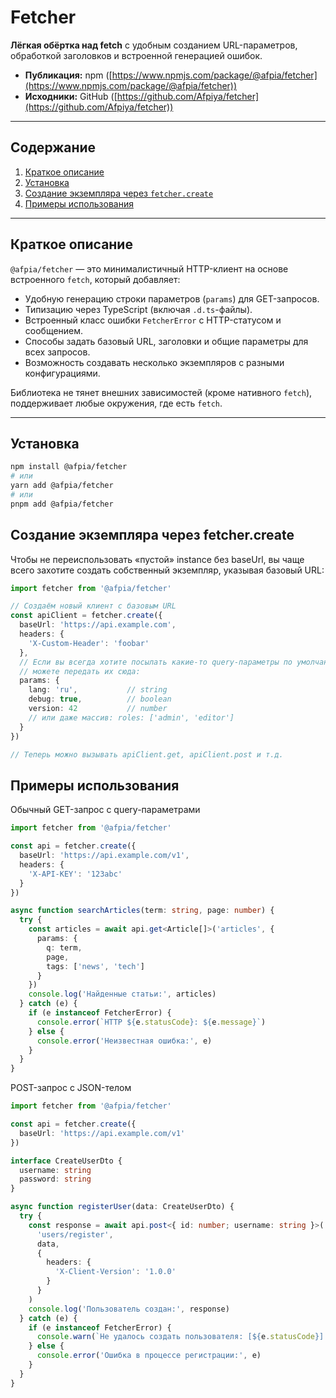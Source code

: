 # Fetcher

**Лёгкая обёртка над fetch** с удобным созданием URL-параметров, обработкой заголовков и встроенной генерацией ошибок.

- **Публикация:** npm ([https://www.npmjs.com/package/@afpia/fetcher](https://www.npmjs.com/package/@afpia/fetcher))
- **Исходники:** GitHub ([https://github.com/Afpiya/fetcher](https://github.com/Afpiya/fetcher))

---

## Содержание

1. [Краткое описание](#краткое-описание)
2. [Установка](#установка)
3. [Создание экземпляра через `fetcher.create`](#создание-экземпляра-через-fetchercreate)
4. [Примеры использования](#примеры-использования)

---

## Краткое описание

`@afpia/fetcher` — это минималистичный HTTP-клиент на основе встроенного `fetch`, который добавляет:

- Удобную генерацию строки параметров (`params`) для GET-запросов.
- Типизацию через TypeScript (включая `.d.ts`-файлы).
- Встроенный класс ошибки `FetcherError` с HTTP-статусом и сообщением.
- Способы задать базовый URL, заголовки и общие параметры для всех запросов.
- Возможность создавать несколько экземпляров с разными конфигурациями.

Библиотека не тянет внешних зависимостей (кроме нативного `fetch`), поддерживает любые окружения, где есть `fetch`.

---

## Установка

```bash
npm install @afpia/fetcher
# или
yarn add @afpia/fetcher
# или
pnpm add @afpia/fetcher
```

## Создание экземпляра через fetcher.create

Чтобы не переиспользовать «пустой» instance без baseUrl, вы чаще всего захотите создать собственный экземпляр, указывая базовый URL:

```ts
import fetcher from '@afpia/fetcher'

// Создаём новый клиент с базовым URL
const apiClient = fetcher.create({
  baseUrl: 'https://api.example.com',
  headers: {
    'X-Custom-Header': 'foobar'
  },
  // Если вы всегда хотите посылать какие-то query-параметры по умолчанию,
  // можете передать их сюда:
  params: {
    lang: 'ru',           // string
    debug: true,          // boolean
    version: 42           // number
    // или даже массив: roles: ['admin', 'editor']
  }
})

// Теперь можно вызывать apiClient.get, apiClient.post и т.д.
```

## Примеры использования

Обычный GET-запрос с query-параметрами

```ts
import fetcher from '@afpia/fetcher'

const api = fetcher.create({
  baseUrl: 'https://api.example.com/v1',
  headers: {
    'X-API-KEY': '123abc'
  }
})

async function searchArticles(term: string, page: number) {
  try {
    const articles = await api.get<Article[]>('articles', {
      params: {
        q: term,
        page,
        tags: ['news', 'tech']
      }
    })
    console.log('Найденные статьи:', articles)
  } catch (e) {
    if (e instanceof FetcherError) {
      console.error(`HTTP ${e.statusCode}: ${e.message}`)
    } else {
      console.error('Неизвестная ошибка:', e)
    }
  }
}
```

POST-запрос с JSON-телом

```ts
import fetcher from '@afpia/fetcher'

const api = fetcher.create({
  baseUrl: 'https://api.example.com/v1'
})

interface CreateUserDto {
  username: string
  password: string
}

async function registerUser(data: CreateUserDto) {
  try {
    const response = await api.post<{ id: number; username: string }>(
      'users/register',
      data,
      {
        headers: {
          'X-Client-Version': '1.0.0'
        }
      }
    )
    console.log('Пользователь создан:', response)
  } catch (e) {
    if (e instanceof FetcherError) {
      console.warn(`Не удалось создать пользователя: [${e.statusCode}] ${e.message}`)
    } else {
      console.error('Ошибка в процессе регистрации:', e)
    }
  }
}
```